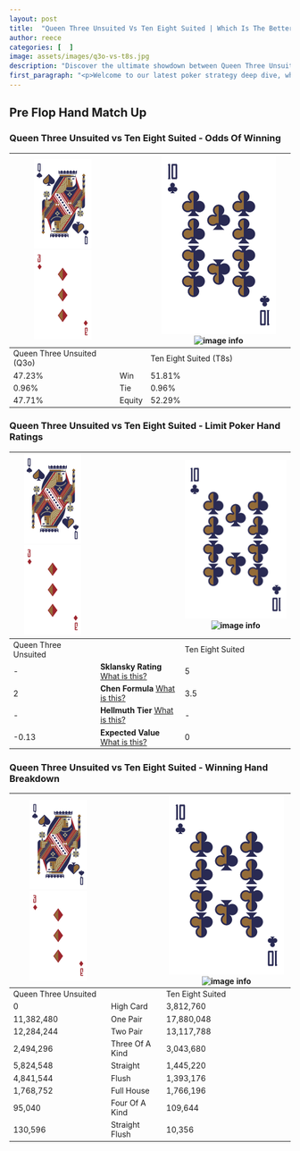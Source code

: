 ```yaml
---
layout: post
title:  "Queen Three Unsuited Vs Ten Eight Suited | Which Is The Better Hand In Poker? A Complete Guide"
author: reece
categories: [  ]
image: assets/images/q3o-vs-t8s.jpg
description: "Discover the ultimate showdown between Queen Three Unsuited and Ten Eight Suited in poker! Uncover the odds, strategies, and scenarios where one hand triumphs over the other. Get ready to up your poker game with this thrilling analysis."
first_paragraph: "<p>Welcome to our latest poker strategy deep dive, where we're pitting two distinct hands against each other in a high-stakes showdown: Queen Three Unsuited vs Ten Eight Suited.</p><p>In the dynamic world of poker, every decision counts, and knowing which hand holds the upper hand is key to your success at the table.</p><p>In this article, we'll dissect these two hands, explore the scenarios where one dominates the other, and equip you with the knowledge to make strategic choices that can tip the odds in your favor.</p><p>Get ready to unravel the intriguing dynamics of these poker hands and elevate your game to new heights.</p>"
---
```




[comment]: # (sp0)

## Pre Flop Hand Match Up

<div class="table hand-ratings" markdown="1"> 



### Queen Three Unsuited vs Ten Eight Suited - Odds Of Winning


    
| ![image info](assets/images/hand1/Q.png) ![image info](assets/images/hand1/3o.png) |  | ![image info](assets/images/hand2/T.png) ![image info](assets/images/hand2/8s.png) |
| -------- | -------- | -------- |
| Queen Three Unsuited (Q3o) |  | Ten Eight Suited (T8s) |
| 47.23% | Win | 51.81% |
| 0.96% | Tie | 0.96% |
| 47.71% | Equity | 52.29% |




[comment]: # (sp1)



### Queen Three Unsuited vs Ten Eight Suited - Limit Poker Hand Ratings


    
| ![image info](assets/images/hand1/Q.png) ![image info](assets/images/hand1/3o.png) |  | ![image info](assets/images/hand2/T.png) ![image info](assets/images/hand2/8s.png) |
| -------- | -------- | -------- |
| Queen Three Unsuited |  | Ten Eight Suited |
| - | **Sklansky Rating** [What is this?](/sklansky-rating-explained) | 5 |
| 2 | **Chen Formula** [What is this?](/chen-formula-explained) | 3.5 |
| - | **Hellmuth Tier** [What is this?](/Hellmuth-tier-explained) | - |
| -0.13 | **Expected Value** [What is this?](/expected-value-explained) | 0 |




[comment]: # (sp2)



### Queen Three Unsuited vs Ten Eight Suited - Winning Hand Breakdown


    
| ![image info](assets/images/hand1/Q.png) ![image info](assets/images/hand1/3o.png) |  | ![image info](assets/images/hand2/T.png) ![image info](assets/images/hand2/8s.png) |
| -------- | -------- | -------- |
| Queen Three Unsuited |  | Ten Eight Suited |
| 0 | High Card | 3,812,760 |
| 11,382,480 | One Pair | 17,880,048 |
| 12,284,244 | Two Pair | 13,117,788 |
| 2,494,296 | Three Of A Kind | 3,043,680 |
| 5,824,548 | Straight | 1,445,220 |
| 4,841,544 | Flush | 1,393,176 |
| 1,768,752 | Full House | 1,766,196 |
| 95,040 | Four Of A Kind | 109,644 |
| 130,596 | Straight Flush | 10,356 |




[comment]: # (sp3)



</div>

[comment]: # (sp4)



[comment]: # (sp5)


